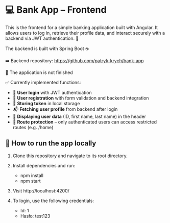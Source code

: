 # 💻 Bank App – Frontend

This is the frontend for a simple banking application built with Angular. It allows users to log in, retrieve their profile data, and interact securely with a backend via JWT authentication. 🔐

The backend is built with Spring Boot ☕

➡️ Backend repository: https://github.com/patryk-krych/bank-app

🚧 The application is not finished

✅ Currently implemented functions:
- 🔑 **User login** with JWT authentication
- 📝 **User registration** with form validation and backend integration 
- 💾 **Storing token** in local storage  
- 📬 **Fetching user profile** from backend after login  
- 🧾 **Displaying user data** (ID, first name, last name) in the header
- 🔐 **Route protection** – only authenticated users can access restricted routes (e.g. /home)


## 🚀 How to run the app locally

1. Clone this repository and navigate to its root directory.

2. Install dependencies and run:
    - npm install
    - npm start

3. Visit http://localhost:4200/

4. To login, use the following credentials:
   - Id: 1
   - Hasło: test123